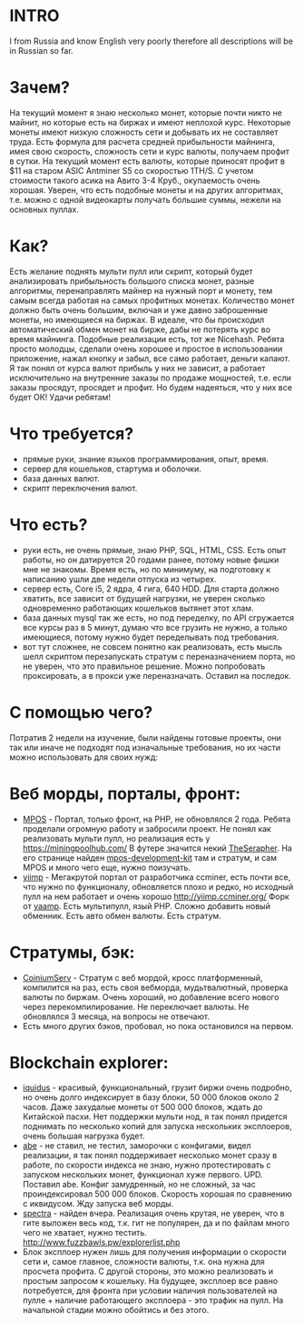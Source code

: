 # INTRO
  I from Russia and know English very poorly therefore all descriptions will be in Russian so far.

# Зачем?
  На текущий момент я знаю несколько монет, которые почти никто не майнит, но которые есть на биржах и имеют неплохой курс. Некоторые монеты имеют низкую сложность сети и добывать их не составляет труда. Есть формула для расчета средней прибыльности майнинга, имея свою скорость, сложность сети и курс валюты, получаем профит в сутки. На текущий момент есть валюты, которые приносят профит в $11 на старом ASIC Antminer S5 со скоростью 1TH/S. С учетом стоимости такого асика на Авито 3-4 Круб., окупаемость очень хорошая. Уверен, что есть подобные монеты и на других алгоритмах, т.е. можно с одной видеокарты получать большие суммы, нежели на основных пуллах.

# Как?
  Есть желание поднять мульти пулл или скрипт, который будет анализировать прибыльность большого списка монет, разные алгоритмы, перенаправлять майнер на нужный порт и монету, тем самым всегда работая на самых профитных монетах. Количество монет должно быть очень большим, включая и уже давно заброшенные монеты, но имеющиеся на биржах. В идеале, что бы происходил автоматический обмен монет на бирже, дабы не потерять курс во время майнинга.
  Подобные реализации есть, тот же Nicehash. Ребята просто молодцы, сделали очень хорошее и простое в использовании приложение, нажал кнопку и забыл, все само работает, деньги капают. Я так понял от курса валют прибыль у них не зависит, а работает исключительно на внутренние заказы по продаже мощностей, т.е. если заказы просядут, просядет и профит. Но будем надеяться, что у них все будет ОК! Удачи ребятам!

# Что требуется?
* прямые руки, знание языков программирования, опыт, время.
* сервер для кошельков, стартума и оболочки.
* база данных валют.
* скрипт переключения валют.

# Что есть?
* руки есть, не очень прямые, знаю PHP, SQL, HTML, CSS. Есть опыт работы, но он датируется 20 годами ранее, потому новые фишки мне не знакомы. Время есть, но по минимуму, на подготовку к написанию ушли две недели отпуска из четырех.
* сервер есть, Core i5, 2 ядра, 4 гига, 640 HDD. Для старта должно хватить, все зависит от будущей нагрузки, не уверен сколько одновременно работающих кошельков вытянет этот хлам.
* база данных mysql так же есть, но под переделку, по API сгружается все курсы раз в 5 минут, думаю что все грузить не нужно, а только имеющиеся, потому нужно будет переделывать под требования.
* вот тут сложнее, не совсем понятно как реализовать, есть мысль шелл скриптом перезапускать стратум с переназначением порта, но не уверен, что это правильное решение. Можно попробовать проксировать, а в прокси уже переназначать. Оставил на последок.

# С помощью чего?
  Потратив 2 недели на изучение, были найдены готовые проекты, они так или иначе не подходят под изначальные требования, но их части можно использовать для своих нужд:
  # Веб морды, порталы, фронт:
  * [MPOS](https://github.com/MPOS) - Портал, только фронт, на PHP, не обновлялся 2 года. Ребята проделали огромную работу и забросили проект. Не понял как реализовать мульти пулл, но реализация есть у https://miningpoolhub.com/ В футере значится некий [TheSerapher](https://github.com/TheSerapher/). На его странице найден [mpos-development-kit](https://github.com/TheSerapher/mpos-development-kit) там и стратум, и сам MPOS и много чего еще, нужно поизучать.
  * [yiimp](https://github.com/tpruvot/yiimp) - Мегакрутой портал от разработчика ccminer, есть почти все, что нужно по функционалу, обновляется плохо и редко, но исходный пулл на нем работает и очень хорошо http://yiimp.ccminer.org/ Форк от [yaamp](https://github.com/globalzon/yaamp). Есть мультипулл, язый PHP. Сложно добавить новый обменник. Есть авто обмен валюты. Есть стратум.
  # Стратумы, бэк:
  * [CoiniumServ](https://github.com/bonesoul/CoiniumServ) - Стратум с веб мордой, кросс платформенный, компилится на раз, есть своя вебморда, мудьтвалютный, проверка валюты по биржам. Очень хороший, но добавление всего нового через перекомпилирование. Не переключает валюты. Не обновлялся 3 месяца, на вопросы не отвечают.
  * Есть много других бэков, пробовал, но пока остановился на первом.
  # Blockchain explorer:
  * [iquidus](https://github.com/iquidus/explorer) - красивый, функциональный, грузит биржи очень подробно, но очень долго индексирует в базу блоки, 50 000 блоков около 2 часов. Даже захудалые монеты от 500 000 блоков, ждать до Китайской пасхи. Нет поддержки мульти нод, я так понял придется поднимать по несколько копий для запуска нескольких эксплоеров, очень большая нагрузка будет.
  * [abe](https://github.com/bitcoin-abe/bitcoin-abe) - не ставил, не тестил, заморочки с конфигами, видел реализации, я так понял поддерживает несколько монет сразу в работе, по скорости индекса не знаю, нужно протестировать с запуском нескольких монет, функционал хуже первого. UPD. Поставил abe. Конфиг замудренный, но не сложный, за час проиндексировал 500 000 блоков. Скорость хорошая по сравнению с иквидусом. Жду запуска веб морды.
  * [spectra](https://github.com/SpecDevelopment/spectra) - найден вчера. Реализация очень крутая, не уверен, что в гите выложен весь код, т.к. гит не популярен, да и по файлам много чего не хватает, нужно тестить. http://www.fuzzbawls.pw/explorerlist.php
  * Блок эксплоер нужен лишь для получения информации о скорости сети и, самое главное, сложности валюты, т.к. она нужна для просчета профита. С другой стороны, это можно реализовать и простым запросом к кошельку. На будущее, эксплоер все равно потребуется, для фронта при условии наличия пользователей на пулле + наличие работающего эксплоера - это трафик на пулл. На начальной стадии можно обойтись и без этого.
  
  
  
  
  
  
